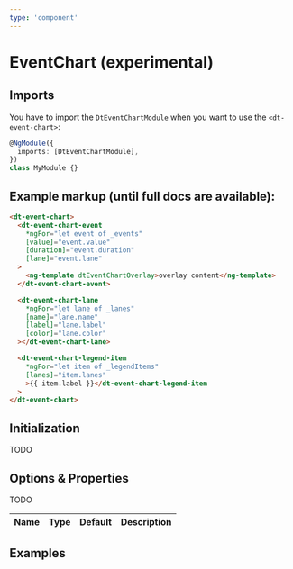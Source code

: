 ```yaml
---
type: 'component'
---
```


# EventChart (experimental)

<docs-source-example example="EventChartDefaultExample"></docs-source-example>

## Imports

You have to import the `DtEventChartModule` when you want to use the
`<dt-event-chart>`:

```typescript
@NgModule({
  imports: [DtEventChartModule],
})
class MyModule {}
```

## Example markup (until full docs are available):

```html
<dt-event-chart>
  <dt-event-chart-event
    *ngFor="let event of _events"
    [value]="event.value"
    [duration]="event.duration"
    [lane]="event.lane"
  >
    <ng-template dtEventChartOverlay>overlay content</ng-template>
  </dt-event-chart-event>

  <dt-event-chart-lane
    *ngFor="let lane of _lanes"
    [name]="lane.name"
    [label]="lane.label"
    [color]="lane.color"
  ></dt-event-chart-lane>

  <dt-event-chart-legend-item
    *ngFor="let item of _legendItems"
    [lanes]="item.lanes"
    >{{ item.label }}</dt-event-chart-legend-item
  >
</dt-event-chart>
```

## Initialization

TODO

## Options & Properties

TODO

| Name | Type | Default | Description |
| ---- | ---- | ------- | ----------- |


## Examples
